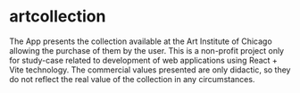 # artcollection
The App presents the collection available at the Art Institute of Chicago allowing the purchase of them by the user.
This is a non-profit project only for study-case related to development of web applications using React + Vite technology. 
The commercial values presented are only didactic, so they do not reflect the real value of the collection in any circumstances.
